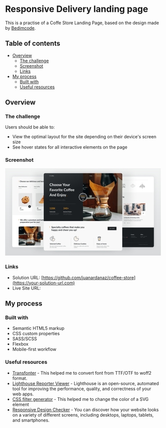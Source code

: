 # Responsive Delivery landing page

This is a practise of a Coffe Store Landing Page, based on the design made by [Bedimcode](https://github.com/bedimcode).

## Table of contents

- [Overview](#overview)
  - [The challenge](#the-challenge)
  - [Screenshot](#screenshot)
  - [Links](#links)
- [My process](#my-process)
  - [Built with](#built-with)
  - [Useful resources](#useful-resources)

## Overview

### The challenge

Users should be able to:

- View the optimal layout for the site depending on their device's screen size
- See hover states for all interactive elements on the page


### Screenshot

![](./assets/img/preview.png)

### Links

- Solution URL: [https://github.com/juanardanaz/coffee-store](https://your-solution-url.com)
- Live Site URL: [](https://your-live-site-url.com) 

## My process

### Built with

- Semantic HTML5 markup
- CSS custom properties
- SASS/SCSS
- Flexbox
- Mobile-first workflow

### Useful resources

- [Transfonter](https://transfonter.org/) - This helped me to convert font from TTF/OTF to woff2 format.
- [Lighthouse Reporter Viewer](https://chrome.google.com/webstore/detail/lighthouse/blipmdconlkpinefehnmjammfjpmpbjk?hl=es) - Lighthouse is an open-source, automated tool for improving the performance, quality, and correctness of your web apps.
- [CSS filter generator](https://codepen.io/sosuke/pen/Pjoqqp) - This helped me to change the color of a SVG element
- [Responsive Design Checker](https://responsivedesignchecker.com/) - You can discover how your website looks on a variety of different screens, including desktops, laptops, tablets, and smartphones.


